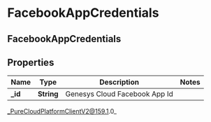 # FacebookAppCredentials

## FacebookAppCredentials

## Properties

|Name | Type | Description | Notes|
|------------ | ------------- | ------------- | -------------|
| **_id** | **String** | Genesys Cloud Facebook App Id | |



_PureCloudPlatformClientV2@159.1.0_
